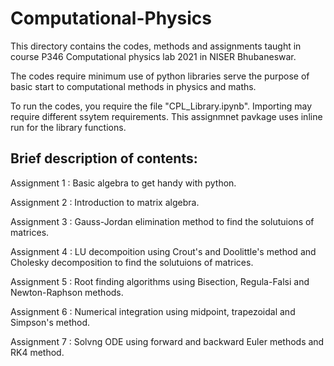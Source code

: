 # Computational-Physics
This directory contains the codes, methods and assignments taught in course P346 Computational physics lab 2021 in NISER Bhubaneswar.

The codes require minimum use of python libraries serve the purpose of basic start to computational methods in physics and maths.

To run the codes, you require the file "CPL_Library.ipynb". Importing may require different ssytem requirements. This assignmnet pavkage uses inline run for the library functions.

## Brief description of contents:
  Assignment 1 : Basic algebra to get handy with python.
  
  Assignment 2 : Introduction to matrix algebra.
  
  Assignment 3 : Gauss-Jordan elimination method to find the solutuions of matrices.
  
  Assignment 4 : LU decompoition using Crout's and Doolittle's method and Cholesky decomposition to find the solutuions of matrices. 
  
  Assignment 5 : Root finding algorithms using Bisection, Regula-Falsi and Newton-Raphson methods.
  
  Assignment 6 : Numerical integration using midpoint, trapezoidal and Simpson's method.
  
  Assignment 7 : Solvng ODE using forward and backward Euler methods and RK4 method.

